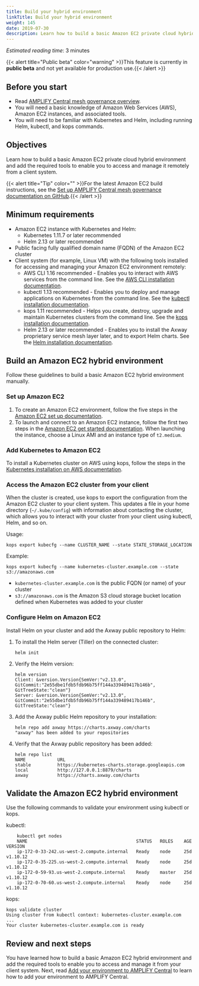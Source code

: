 ```yaml
---
title: Build your hybrid environment
linkTitle: Build your hybrid environment
weight: 145
date: 2019-07-30
description: Learn how to build a basic Amazon EC2 private cloud hybrid environment and add the required tools to enable you to access and manage it remotely from a client system.
---
```


_Estimated reading time_: 3 minutes

{{< alert title="Public beta" color="warning" >}}This feature is currently in **public beta** and not yet available for production use.{{< /alert >}}

## Before you start

* Read [AMPLIFY Central mesh governance overview](/docs/central/mesh_management/).
* You will need a basic knowledge of Amazon Web Services (AWS), Amazon EC2 instances, and associated tools.
* You will need to be familiar with Kubernetes and Helm, including running Helm, kubectl, and kops commands.

## Objectives

Learn how to build a basic Amazon EC2 private cloud hybrid environment and add the required tools to enable you to access and manage it remotely from a client system.

{{< alert title="Tip" color="" >}}For the latest Amazon EC2 build instructions, see the [Set up AMPLIFY Central mesh governance documentation on GitHub](https://github.com/Axway/Setup-Amplify-Mesh-Governance).{{< /alert >}}

## Minimum requirements

* Amazon EC2 instance with Kubernetes and Helm:
    * Kubernetes 1.11.7 or later recommended
    * Helm 2.13 or later recommended
* Public facing fully qualified domain name (FQDN) of the Amazon EC2 cluster
* Client system (for example, Linux VM) with the following tools installed for accessing and managing your Amazon EC2 environment remotely:
    * AWS CLI 1.16 recommended - Enables you to interact with AWS services from the command line. See the [AWS CLI installation documentation](https://docs.aws.amazon.com/cli/latest/userguide/li-chap-install.html).
    * kubectl 1.13 recommended - Enables you to deploy and manage applications on Kubernetes from the command line. See the [kubectl installation documentation](https://kubernetes.io/docs/tasks/tools/install-kubectl/).
    * kops 1.11 recommended - Helps you create, destroy, upgrade and maintain Kubernetes clusters from the command line. See the [kops installation documentation](https://github.com/kubernetes/kops/blob/master/docs/install.md).
    * Helm 2.13 or later recommended - Enables you to install the Axway proprietary service mesh layer later, and to export Helm charts. See the [Helm installation documentation](https://helm.sh/docs/using_helm/#installing-helm).

## Build an Amazon EC2 hybrid environment

Follow these guidelines to build a basic Amazon EC2 hybrid environment manually.

### Set up Amazon EC2

1. To create an Amazon EC2 environment, follow the five steps in the [Amazon EC2 set up documentation](https://docs.aws.amazon.com/AWSEC2/latest/UserGuide/get-set-up-for-amazon-ec2.html).
2. To launch and connect to an Amazon EC2 instance, follow the first two steps in the [Amazon EC2 get started documentation](https://docs.aws.amazon.com/AWSEC2/latest/UserGuide/EC2_GetStarted.html). When launching the instance, choose a Linux AMI and an instance type of `t2.medium`.

### Add Kubernetes to Amazon EC2

To install a Kubernetes cluster on AWS using kops, follow the steps in the [Kubernetes installation on AWS documentation](https://kubernetes.io/docs/setup/custom-cloud/kops/).

### Access the Amazon EC2 cluster from your client

When the cluster is created, use kops to export the configuration from the Amazon EC2 cluster to your client system. This updates a file in your home directory (`~/.kube/config`) with information about contacting the cluster, which allows you to interact with your cluster from your client using kubectl, Helm, and so on.

Usage:

```
kops export kubecfg --name CLUSTER_NAME --state STATE_STORAGE_LOCATION
```

Example:

```
kops export kubecfg --name kubernetes-cluster.example.com --state s3://amazonaws.com
```

* `kubernetes-cluster.example.com` is the public FQDN (or name) of your cluster
* `s3://amazonaws.com` is the Amazon S3 cloud storage bucket location defined when Kubernetes was added to your cluster

### Configure Helm on Amazon EC2

Install Helm on your cluster and add the Axway public repository to Helm:

1. To install the Helm server (Tiller) on the connected cluster:

    ```
    helm init
    ```

2. Verify the Helm version:

    ```
    helm version
    Client: &version.Version{SemVer:"v2.13.0", GitCommit:"2e55dbe1fdb5fdb96b75ff144a339489417b146b", GitTreeState:"clean"}
    Server: &version.Version{SemVer:"v2.13.0", GitCommit:"2e55dbe1fdb5fdb96b75ff144a339489417b146b", GitTreeState:"clean"}
    ```

3. Add the Axway public Helm repository to your installation:

    ```
    helm repo add axway https://charts.axway.com/charts
    "axway" has been added to your repositories
    ```

4. Verify that the Axway public repository has been added:

    ```
    helm repo list
    NAME            URL
    stable          https://kubernetes-charts.storage.googleapis.com
    local           http://127.0.0.1:8879/charts
    axway           https://charts.axway.com/charts
    ```

## Validate the Amazon EC2 hybrid environment

Use the following commands to validate your environment using kubectl or kops.

kubectl:

```
    kubectl get nodes
    NAME                                         STATUS   ROLES    AGE   VERSION
    ip-172-0-33-242.us-west-2.compute.internal   Ready    node     25d   v1.10.12
    ip-172-0-35-225.us-west-2.compute.internal   Ready    node     25d   v1.10.12
    ip-172-0-59-93.us-west-2.compute.internal    Ready    master   25d   v1.10.12
    ip-172-0-70-60.us-west-2.compute.internal    Ready    node     25d   v1.10.12
```

kops:

```
kops validate cluster
Using cluster from kubectl context: kubernetes-cluster.example.com
...
Your cluster kubernetes-cluster.example.com is ready
```

## Review and next steps

You have learned how to build a basic Amazon EC2 hybrid environment and add the required tools to enable you to access and manage it from your client system. Next, read [Add your environment to AMPLIFY Central](/docs/central/mesh_management/add_env) to learn how to add your environment to AMPLIFY Central.
